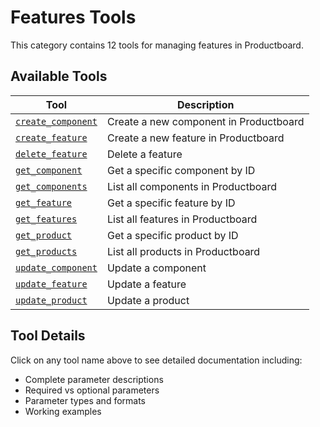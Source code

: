 # Features Tools

This category contains 12 tools for managing features in Productboard.

## Available Tools

| Tool | Description |
|------|-------------|
| [`create_component`](./create_component.md) | Create a new component in Productboard |
| [`create_feature`](./create_feature.md) | Create a new feature in Productboard |
| [`delete_feature`](./delete_feature.md) | Delete a feature |
| [`get_component`](./get_component.md) | Get a specific component by ID |
| [`get_components`](./get_components.md) | List all components in Productboard |
| [`get_feature`](./get_feature.md) | Get a specific feature by ID |
| [`get_features`](./get_features.md) | List all features in Productboard |
| [`get_product`](./get_product.md) | Get a specific product by ID |
| [`get_products`](./get_products.md) | List all products in Productboard |
| [`update_component`](./update_component.md) | Update a component |
| [`update_feature`](./update_feature.md) | Update a feature |
| [`update_product`](./update_product.md) | Update a product |

## Tool Details

Click on any tool name above to see detailed documentation including:
- Complete parameter descriptions
- Required vs optional parameters
- Parameter types and formats
- Working examples
